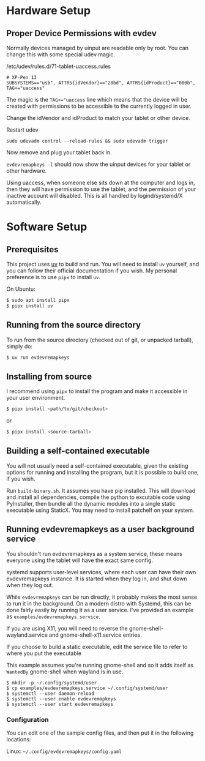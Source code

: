 # Hardware Setup

## Proper Device Permissions with evdev

Normally devices managed by uinput are readable only by root. You can change this with some special
udev magic.

/etc/udev/rules.d/71-tablet-uaccess.rules

```
# XP-Pen 13
SUBSYSTEMS=="usb", ATTRS{idVendor}=="28bd", ATTRS{idProduct}=="000b", TAG+="uaccess"
```
The magic is the `TAG+="uaccess` line which means that the device will be created with permissions
to be accessible to the currently logged in user.

Change the idVendor and idProduct to match your tablet or other device.

Restart udev
```
sudo udevadm control --reload-rules && sudo udevadm trigger
```

Now remove and plug your tablet back in.

`evdevremapkeys -l` should now show the uinput devices for your tablet or other hardware.

Using uaccess, when someone else sits down at the computer and logs in, then they will have
permission to use the tablet, and the permission of your inactive account will disabled. This
is all handled by logind/systemd/X automatically.

# Software Setup

## Prerequisites

This project uses [uv](https://docs.astral.sh/uv/) to build and run. You will need to install
`uv` yourself, and you can follow their official documentation if you wish. My personal
preference is to use `pipx` to install `uv`.

On Ubuntu:

```bash
$ sudo apt install pipx
$ pipx install uv
```

## Running from the source directory

To run from the source directory (checked out of git, or unpacked tarball), simply do:

```bash
$ uv run evdevremapkeys
```

## Installing from source

I recommend using `pipx` to install the program and make it accessible in your user environment.

```bash
$ pipx install <path/to/git/checkout>
```

or

```bash
$ pipx install <source-tarball>
```

## Building a self-contained executable

You will not usually need a self-contained executable, given the existing options for running
and installing the program, but it is possible to build one, if you wish.

Run `build-binary.sh`. It assumes you have pip installed. This will download and install all dependencies,
compile the python to excutable code using PyInstaller, then bundle all the dynamic modules into a
single static executable using StaticX. You may need to install patchelf on your system.

## Running evdevremapkeys as a user background service

You shouldn't run evdevremapkeys as a system service, these means everyone using the tablet will
have the exact same config.

systemd supports user-level services, where each user can have their own evdevremapkeys instance. It
is started when they log in, and shut down when they log out.

While `evdevremapkeys` can be run directly, it probably makes the most sense to run it in the
background. On a modern distro with Systemd, this can be done fairly easily by running it as a user
service. I've provided an example as `examples/evdevremapkeys.service`.

If you are using X11, you will need to reverse the gnome-shell-wayland.service and
gnome-shell-x11.service entries.

If you choose to build a static executable, edit the service file to refer to where you put the
executable

This example assumes you're running gnome-shell and so it adds itself as `WantedBy` gnome-shell when
wayland is in use.

```shell
$ mkdir -p ~/.config/systemd/user
$ cp examples/evdevremapkeys.service ~/.config/systemd/user
$ systemctl --user daemon-reload
$ systemctl --user enable evdevremapkeys
$ systemctl --user start evdevremapkeys
```

### Configuration

You can edit one of the sample config files, and then put it in the following locations:

Linux: `~/.config/evdevremapkeys/config.yaml`


